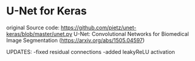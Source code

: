 # U-Net for Keras

original Source code: https://github.com/pietz/unet-keras/blob/master/unet.py
U-Net: Convolutional Networks for Biomedical Image Segmentation
(https://arxiv.org/abs/1505.04597)

UPDATES:
-fixed residual connections
-added leakyReLU activation 

